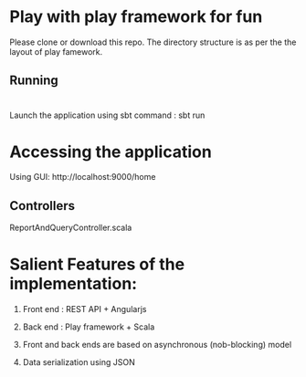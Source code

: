 # Play with play framework for fun

Please clone or download this repo. The directory structure is as per the the layout of play famework.


## Running

 # 
Launch the application using sbt
  command : sbt run



# Accessing the application
  Using GUI:
  http://localhost:9000/home



## Controllers

ReportAndQueryController.scala




# Salient Features of the implementation:

  
1. Front end : REST API + Angularjs
  
2. Back end  : Play framework + Scala
  
3. Front and back ends are based on asynchronous (nob-blocking) model
  
4. Data serialization using JSON

